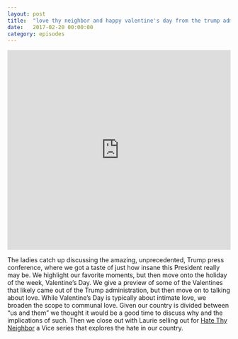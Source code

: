 ```yaml
---
layout: post
title:  "love thy neighbor and happy valentine's day from the trump administration"
date:   2017-02-20 00:00:00
category: episodes
---
```

<iframe width="100%" height="450" scrolling="no" frameborder="no" src="https://w.soundcloud.com/player/?url=https%3A//api.soundcloud.com/tracks/308381291&amp;auto_play=false&amp;hide_related=false&amp;show_comments=true&amp;show_user=true&amp;show_reposts=false&amp;visual=true"></iframe>

The ladies catch up discussing the amazing, unprecedented, Trump press conference, where we got a taste of just how insane this President really may be. We highlight our favorite moments, but then move onto the holiday of the week, Valentine’s Day. We give a preview of some of the Valentines that likely came out of the Trump administration, but then move on to talking about love. While Valentine’s Day is typically about intimate love, we broaden the scope to communal love. Given our country is divided between “us and them” we thought it would be a good time to discuss why and the implications of such. Then we close out with Laurie selling out for [Hate Thy Neighbor](https://www.viceland.com/en_us/show/hate-thy-neighbor) a Vice series that explores the hate in our country. 
